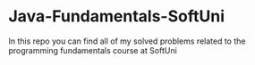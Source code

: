 # Java-Fundamentals-SoftUni
In this repo you can find all of my solved problems related to the programming fundamentals course at SoftUni
